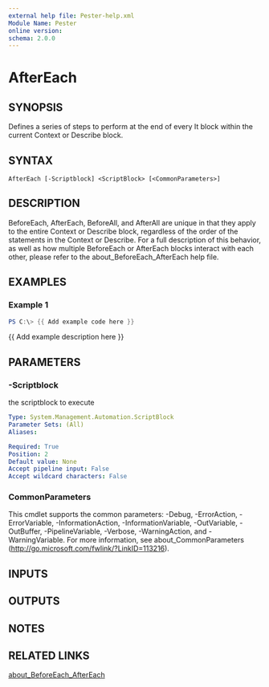```yaml
---
external help file: Pester-help.xml
Module Name: Pester
online version:
schema: 2.0.0
---
```


# AfterEach

## SYNOPSIS
Defines a series of steps to perform at the end of every It block within
the current Context or Describe block.

## SYNTAX

```
AfterEach [-Scriptblock] <ScriptBlock> [<CommonParameters>]
```

## DESCRIPTION
BeforeEach, AfterEach, BeforeAll, and AfterAll are unique in that they apply
to the entire Context or Describe block, regardless of the order of the
statements in the Context or Describe. 
For a full description of this
behavior, as well as how multiple BeforeEach or AfterEach blocks interact
with each other, please refer to the about_BeforeEach_AfterEach help file.

## EXAMPLES

### Example 1
```powershell
PS C:\> {{ Add example code here }}
```

{{ Add example description here }}

## PARAMETERS

### -Scriptblock
the scriptblock to execute

```yaml
Type: System.Management.Automation.ScriptBlock
Parameter Sets: (All)
Aliases:

Required: True
Position: 2
Default value: None
Accept pipeline input: False
Accept wildcard characters: False
```

### CommonParameters
This cmdlet supports the common parameters: -Debug, -ErrorAction, -ErrorVariable, -InformationAction, -InformationVariable, -OutVariable, -OutBuffer, -PipelineVariable, -Verbose, -WarningAction, and -WarningVariable.
For more information, see about_CommonParameters (http://go.microsoft.com/fwlink/?LinkID=113216).

## INPUTS

## OUTPUTS

## NOTES

## RELATED LINKS

[about_BeforeEach_AfterEach]()

